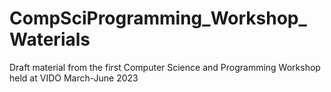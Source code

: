 # CompSciProgramming_Workshop_Waterials
Draft material from the first Computer Science and Programming Workshop held at VIDO March-June 2023  

